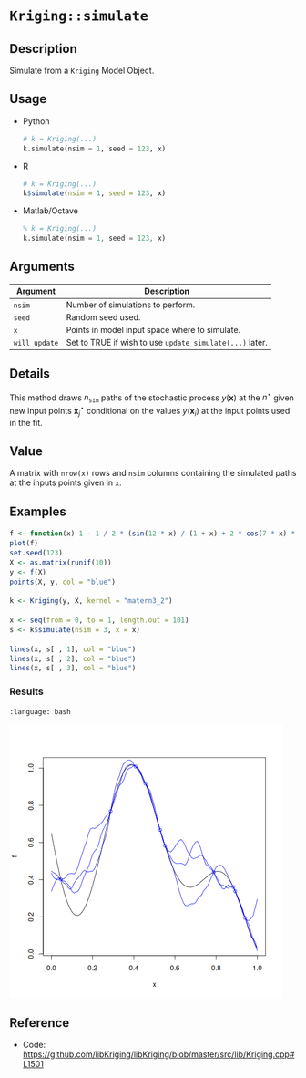 # `Kriging::simulate`


## Description

Simulate from a `Kriging` Model Object.


## Usage

* Python
    ```python
    # k = Kriging(...)
    k.simulate(nsim = 1, seed = 123, x)
    ```
* R
    ```r
    # k = Kriging(...)
    k$simulate(nsim = 1, seed = 123, x)
    ```
* Matlab/Octave
    ```octave
    % k = Kriging(...)
    k.simulate(nsim = 1, seed = 123, x)
    ```


## Arguments

Argument      |Description
------------- |----------------
`nsim`     |     Number of simulations to perform.
`seed`     |     Random seed used.
`x`     |     Points in model input space where to simulate.
`will_update`     |     Set to TRUE if wish to use `update_simulate(...)` later.


## Details

This method draws $n_{\texttt{sim}}$ paths of the stochastic process
$y(\mathbf{x})$ at the $n^\star$ given new input points
$\mathbf{x}^\star_j$ conditional on the values $y(\mathbf{x}_i)$ at
the input points used in the fit.

## Value

A matrix with `nrow(x)` rows and `nsim` columns containing the
simulated paths at the inputs points given in `x`.


## Examples

```r
f <- function(x) 1 - 1 / 2 * (sin(12 * x) / (1 + x) + 2 * cos(7 * x) * x^5 + 0.7)
plot(f)
set.seed(123)
X <- as.matrix(runif(10))
y <- f(X)
points(X, y, col = "blue")

k <- Kriging(y, X, kernel = "matern3_2")

x <- seq(from = 0, to = 1, length.out = 101)
s <- k$simulate(nsim = 3, x = x)

lines(x, s[ , 1], col = "blue")
lines(x, s[ , 2], col = "blue")
lines(x, s[ , 3], col = "blue")
```

### Results
```{literalinclude} ../functions/examples/simulate.Kriging.md.Rout
:language: bash
```
![](../functions/examples/simulate.Kriging.md.png)


## Reference

* Code: <https://github.com/libKriging/libKriging/blob/master/src/lib/Kriging.cpp#L1501>


